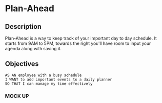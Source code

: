 # Plan-Ahead

## Description 

Plan-Ahead is a way to keep track of your important day to day schedule. It starts from 9AM to 5PM, towards the right you'll have room to input your agenda along with saving it.

## Objectives 
```
AS AN employee with a busy schedule
I WANT to add important events to a daily planner
SO THAT I can manage my time effectively
```

### MOCK UP
